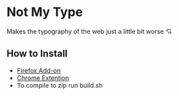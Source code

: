 # Not My Type
Makes the typography of the web just a little bit worse 💘
## How to Install
- [Firefox Add-on](https://addons.mozilla.org/en-US/firefox/addon/not-my-type/)
- [Chrome Extention](https://chrome.google.com/webstore/detail/ffjbphfbjjajomilfhdddhkgiephplbg/)
- To compile to zip run build.sh
